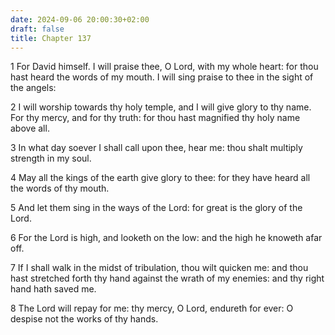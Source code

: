 ```yaml
---
date: 2024-09-06 20:00:30+02:00
draft: false
title: Chapter 137
---
```




1 For David himself. I will praise thee, O Lord, with my whole heart: for thou hast heard the words of my mouth. I will sing praise to thee in the sight of the angels:

2 I will worship towards thy holy temple, and I will give glory to thy name. For thy mercy, and for thy truth: for thou hast magnified thy holy name above all.

3 In what day soever I shall call upon thee, hear me: thou shalt multiply strength in my soul.

4 May all the kings of the earth give glory to thee: for they have heard all the words of thy mouth.

5 And let them sing in the ways of the Lord: for great is the glory of the Lord.

6 For the Lord is high, and looketh on the low: and the high he knoweth afar off.

7 If I shall walk in the midst of tribulation, thou wilt quicken me: and thou hast stretched forth thy hand against the wrath of my enemies: and thy right hand hath saved me.

8 The Lord will repay for me: thy mercy, O Lord, endureth for ever: O despise not the works of thy hands.

